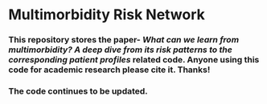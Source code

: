 # Multimorbidity Risk Network
### This repository stores the paper- *What can we learn from multimorbidity? A deep dive from its risk patterns to the corresponding patient profiles* related code. Anyone using this code for academic research please cite it. Thanks!
### The code continues to be updated.
